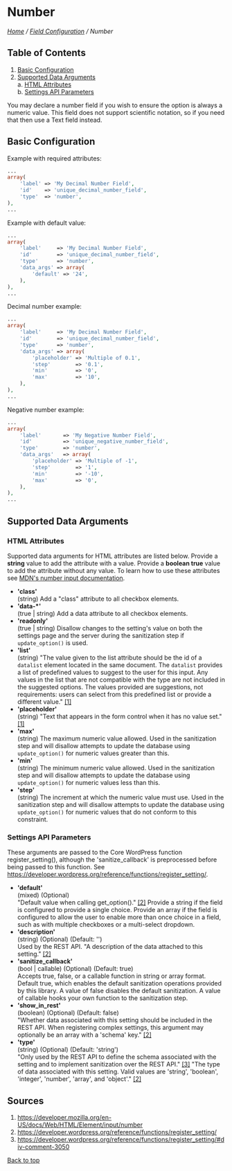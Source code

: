 # Number

*[Home](../../README.md) / [Field Configuration](../field-configuration.md) / Number*

## Table of Contents

1. [Basic Configuration](#basic-configuration)
2. [Supported Data Arguments](#supported-data-arguments)  
   a. [HTML Attributes](#html-attributes)  
   b. [Settings API Parameters](#settings-api-parameters)

You may declare a number field if you wish to ensure the option is always a numeric value. This field does not support scientific notation, so if you need that then use a Text field instead.

## Basic Configuration

Example with required attributes:

```php
...
array(
	'label' => 'My Decimal Number Field',
	'id'    => 'unique_decimal_number_field',
	'type'  => 'number',
),
...
```

Example with default value:

```php
...
array(
	'label'     => 'My Decimal Number Field',
	'id'        => 'unique_decimal_number_field',
	'type'      => 'number',
	'data_args' => array(
		'default' => '24',
	),
),
...
```

Decimal number example:

```php
...
array(
	'label'     => 'My Decimal Number Field',
	'id'        => 'unique_decimal_number_field',
	'type'      => 'number',
	'data_args' => array(
		'placeholder' => 'Multiple of 0.1',
		'step'        => '0.1',
		'min'         => '0',
		'max'         => '10',
	),
),
...
```

Negative number example:

```php
...
array(
	'label'       => 'My Negative Number Field',
	'id'          => 'unique_negative_number_field',
	'type'        => 'number',
	'data_args'   => array(
		'placeholder' => 'Multiple of -1',
		'step'        => '1',
		'min'         => '-10',
		'max'         => '0',
	),
),
...
```

## Supported Data Arguments

### HTML Attributes

Supported data arguments for HTML attributes are listed below. Provide a **string** value to add the attribute with a value. Provide a **boolean true** value to add the attribute without any value. To learn how to use these attributes see [MDN's number input documentation](https://developer.mozilla.org/en-US/docs/Web/HTML/Element/input/number).

* __'class'__  
  (string) Add a "class" attribute to all checkbox elements.
* __'data-*'__  
  (true | string) Add a data attribute to all checkbox elements.
* __'readonly'__  
  (true | string) Disallow changes to the setting's value on both the settings page and the server during the sanitization step if `update_option()` is used.
* __'list'__  
  (string) "The value given to the list attribute should be the id of a `datalist` element located in the same document. The `datalist` provides a list of predefined values to suggest to the user for this input. Any values in the list that are not compatible with the type are not included in the suggested options. The values provided are suggestions, not requirements: users can select from this predefined list or provide a different value." [[1]](#sources)
* __'placeholder'__  
  (string) "Text that appears in the form control when it has no value set." [[1]](#sources)
* __'max'__  
  (string) The maximum numeric value allowed. Used in the sanitization step and will disallow attempts to update the database using `update_option()` for numeric values greater than this.
* __'min'__  
  (string) The minimum numeric value allowed. Used in the sanitization step and will disallow attempts to update the database using `update_option()` for numeric values less than this.
* __'step'__  
  (string) The increment at which the numeric value must use. Used in the sanitization step and will disallow attempts to update the database using `update_option()` for numeric values that do not conform to this constraint.

### Settings API Parameters

These arguments are passed to the Core WordPress function register_setting(), although the 'sanitize_callback' is preprocessed before being passed to this function. See https://developer.wordpress.org/reference/functions/register_setting/.

* __'default'__  
  (mixed) (Optional)  
  "Default value when calling get_option()." [[2]](#sources) Provide a string if the field is configured to provide a single choice. Provide an array if the field is configured to allow the user to enable more than once choice in a field, such as with multiple checkboxes or a multi-select dropdown.
* __'description'__  
  (string) (Optional) (Default: '')  
  Used by the REST API. "A description of the data attached to this setting." [[2]](#sources)
* __'sanitize_callback'__  
  (bool | callable) (Optional) (Default: true)  
  Accepts true, false, or a callable function in string or array format. Default true, which enables the default sanitization operations provided by this library. A value of false disables the default sanitization. A value of callable hooks your own function to the sanitization step.
* __'show_in_rest'__  
  (boolean) (Optional) (Default: false)  
  "Whether data associated with this setting should be included in the REST API. When registering complex settings, this argument may optionally be an array with a 'schema' key." [[2]](#sources)
* __'type'__  
  (string) (Optional) (Default: 'string')  
  "Only used by the REST API to define the schema associated with the setting and to implement sanitization over the REST API." [[3]](#sources) "The type of data associated with this setting. Valid values are 'string', 'boolean', 'integer', 'number', 'array', and 'object'." [[2]](#sources)

## Sources

1. https://developer.mozilla.org/en-US/docs/Web/HTML/Element/input/number
2. https://developer.wordpress.org/reference/functions/register_setting/
3. https://developer.wordpress.org/reference/functions/register_setting/#div-comment-3050

[Back to top](#number)
